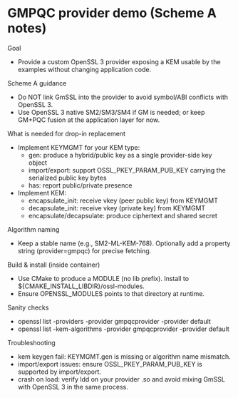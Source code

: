 # GMPQC provider demo (Scheme A notes)

Goal
- Provide a custom OpenSSL 3 provider exposing a KEM usable by the examples without changing application code.

Scheme A guidance
- Do NOT link GmSSL into the provider to avoid symbol/ABI conflicts with OpenSSL 3.
- Use OpenSSL 3 native SM2/SM3/SM4 if GM is needed; or keep GM+PQC fusion at the application layer for now.

What is needed for drop-in replacement
- Implement KEYMGMT for your KEM type:
  - gen: produce a hybrid/public key as a single provider-side key object
  - import/export: support OSSL_PKEY_PARAM_PUB_KEY carrying the serialized public key bytes
  - has: report public/private presence
- Implement KEM:
  - encapsulate_init: receive vkey (peer public key) from KEYMGMT
  - decapsulate_init: receive vkey (private key) from KEYMGMT
  - encapsulate/decapsulate: produce ciphertext and shared secret

Algorithm naming
- Keep a stable name (e.g., SM2-ML-KEM-768). Optionally add a property string (provider=gmpqc) for precise fetching.

Build & install (inside container)
- Use CMake to produce a MODULE (no lib prefix). Install to ${CMAKE_INSTALL_LIBDIR}/ossl-modules.
- Ensure OPENSSL_MODULES points to that directory at runtime.

Sanity checks
- openssl list -providers -provider gmpqcprovider -provider default
- openssl list -kem-algorithms -provider gmpqcprovider -provider default

Troubleshooting
- kem keygen fail: KEYMGMT.gen is missing or algorithm name mismatch.
- import/export issues: ensure OSSL_PKEY_PARAM_PUB_KEY is supported by import/export.
- crash on load: verify ldd on your provider .so and avoid mixing GmSSL with OpenSSL 3 in the same process.
